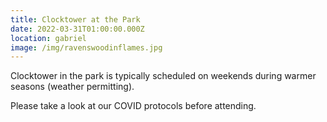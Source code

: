 ```yaml
---
title: Clocktower at the Park
date: 2022-03-31T01:00:00.000Z
location: gabriel
image: /img/ravenswoodinflames.jpg
---
```

<Event :event="frontmatter">

Clocktower in the park is typically scheduled on weekends during warmer seasons (weather permitting).

Please take a look at our COVID protocols before attending.

</Event>